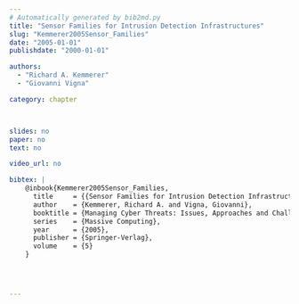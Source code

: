 ```yaml
---
# Automatically generated by bib2md.py
title: "Sensor Families for Intrusion Detection Infrastructures"
slug: "Kemmerer2005Sensor_Families"
date: "2005-01-01"
publishdate: "2000-01-01"

authors:
  - "Richard A. Kemmerer"
  - "Giovanni Vigna"

category: chapter



slides: no
paper: no
text: no

video_url: no

bibtex: |
    @inbook{Kemmerer2005Sensor_Families,
      title     = {{Sensor Families for Intrusion Detection Infrastructures}},
      author    = {Kemmerer, Richard A. and Vigna, Giovanni},
      booktitle = {Managing Cyber Threats: Issues, Approaches and Challenges},
      series    = {Massive Computing},
      year      = {2005},
      publisher = {Springer-Verlag},
      volume    = {5}
    }




---
```


